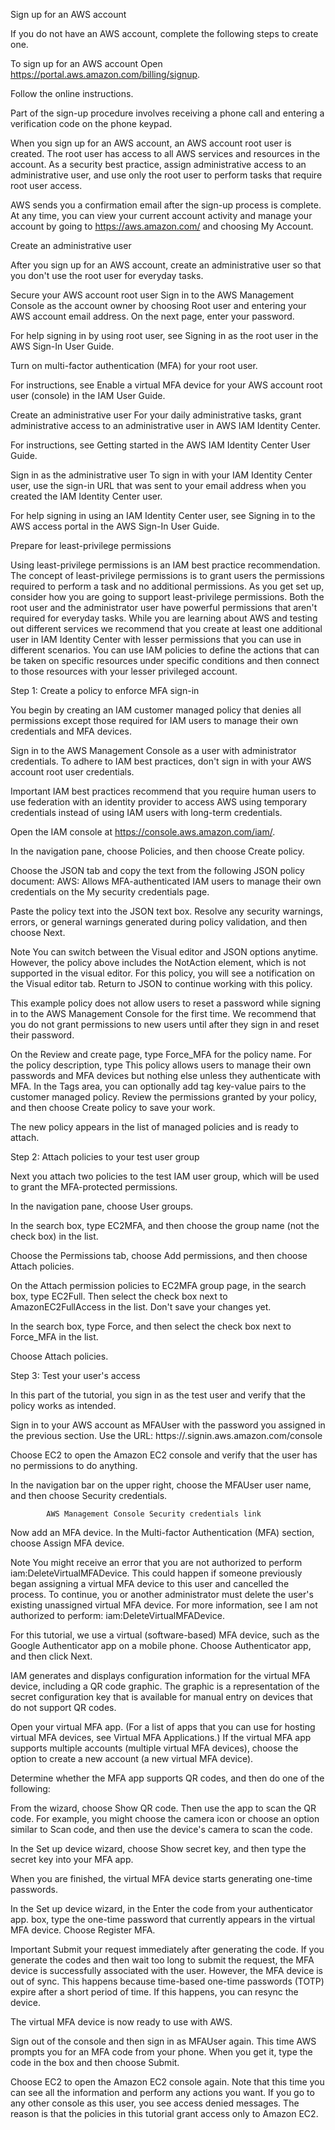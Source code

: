 Sign up for an AWS account

If you do not have an AWS account, complete the following steps to create one.

To sign up for an AWS account
Open https://portal.aws.amazon.com/billing/signup.

Follow the online instructions.

Part of the sign-up procedure involves receiving a phone call and entering a verification code on the phone keypad.

When you sign up for an AWS account, an AWS account root user is created. The root user has access to all AWS services and resources in the account. As a security best practice, assign administrative access to an administrative user, and use only the root user to perform tasks that require root user access.

AWS sends you a confirmation email after the sign-up process is complete. At any time, you can view your current account activity and manage your account by going to https://aws.amazon.com/ and choosing My Account.

Create an administrative user

After you sign up for an AWS account, create an administrative user so that you don't use the root user for everyday tasks.

Secure your AWS account root user
Sign in to the AWS Management Console as the account owner by choosing Root user and entering your AWS account email address. On the next page, enter your password.

For help signing in by using root user, see Signing in as the root user in the AWS Sign-In User Guide.

Turn on multi-factor authentication (MFA) for your root user.

For instructions, see Enable a virtual MFA device for your AWS account root user (console) in the IAM User Guide.

Create an administrative user
For your daily administrative tasks, grant administrative access to an administrative user in AWS IAM Identity Center.

For instructions, see Getting started in the AWS IAM Identity Center User Guide.

Sign in as the administrative user
To sign in with your IAM Identity Center user, use the sign-in URL that was sent to your email address when you created the IAM Identity Center user.

For help signing in using an IAM Identity Center user, see Signing in to the AWS access portal in the AWS Sign-In User Guide.

Prepare for least-privilege permissions

Using least-privilege permissions is an IAM best practice recommendation. The concept of least-privilege permissions is to grant users the permissions required to perform a task and no additional permissions. As you get set up, consider how you are going to support least-privilege permissions. Both the root user and the administrator user have powerful permissions that aren't required for everyday tasks. While you are learning about AWS and testing out different services we recommend that you create at least one additional user in IAM Identity Center with lesser permissions that you can use in different scenarios. You can use IAM policies to define the actions that can be taken on specific resources under specific conditions and then connect to those resources with your lesser privileged account.

Step 1: Create a policy to enforce MFA sign-in

You begin by creating an IAM customer managed policy that denies all permissions except those required for IAM users to manage their own credentials and MFA devices.

Sign in to the AWS Management Console as a user with administrator credentials. To adhere to IAM best practices, don't sign in with your AWS account root user credentials.

Important
IAM best practices recommend that you require human users to use federation with an identity provider to access AWS using temporary credentials instead of using IAM users with long-term credentials.

Open the IAM console at https://console.aws.amazon.com/iam/.

In the navigation pane, choose Policies, and then choose Create policy.

Choose the JSON tab and copy the text from the following JSON policy document: AWS: Allows MFA-authenticated IAM users to manage their own credentials on the My security credentials page.

Paste the policy text into the JSON text box. Resolve any security warnings, errors, or general warnings generated during policy validation, and then choose Next.

Note
You can switch between the Visual editor and JSON options anytime. However, the policy above includes the NotAction element, which is not supported in the visual editor. For this policy, you will see a notification on the Visual editor tab. Return to JSON to continue working with this policy.

This example policy does not allow users to reset a password while signing in to the AWS Management Console for the first time. We recommend that you do not grant permissions to new users until after they sign in and reset their password.

On the Review and create page, type Force_MFA for the policy name. For the policy description, type This policy allows users to manage their own passwords and MFA devices but nothing else unless they authenticate with MFA. In the Tags area, you can optionally add tag key-value pairs to the customer managed policy. Review the permissions granted by your policy, and then choose Create policy to save your work.

The new policy appears in the list of managed policies and is ready to attach.

Step 2: Attach policies to your test user group

Next you attach two policies to the test IAM user group, which will be used to grant the MFA-protected permissions.

In the navigation pane, choose User groups.

In the search box, type EC2MFA, and then choose the group name (not the check box) in the list.

Choose the Permissions tab, choose Add permissions, and then choose Attach policies.

On the Attach permission policies to EC2MFA group page, in the search box, type EC2Full. Then select the check box next to AmazonEC2FullAccess in the list. Don't save your changes yet.

In the search box, type Force, and then select the check box next to Force_MFA in the list.

Choose Attach policies.

Step 3: Test your user's access

In this part of the tutorial, you sign in as the test user and verify that the policy works as intended.

Sign in to your AWS account as MFAUser with the password you assigned in the previous section. Use the URL: https://<alias or account ID number>.signin.aws.amazon.com/console

Choose EC2 to open the Amazon EC2 console and verify that the user has no permissions to do anything.

In the navigation bar on the upper right, choose the MFAUser user name, and then choose Security credentials.


            AWS Management Console Security credentials link
          
Now add an MFA device. In the Multi-factor Authentication (MFA) section, choose Assign MFA device.

Note
You might receive an error that you are not authorized to perform iam:DeleteVirtualMFADevice. This could happen if someone previously began assigning a virtual MFA device to this user and cancelled the process. To continue, you or another administrator must delete the user's existing unassigned virtual MFA device. For more information, see I am not authorized to perform: iam:DeleteVirtualMFADevice.

For this tutorial, we use a virtual (software-based) MFA device, such as the Google Authenticator app on a mobile phone. Choose Authenticator app, and then click Next.

IAM generates and displays configuration information for the virtual MFA device, including a QR code graphic. The graphic is a representation of the secret configuration key that is available for manual entry on devices that do not support QR codes.

Open your virtual MFA app. (For a list of apps that you can use for hosting virtual MFA devices, see Virtual MFA Applications.) If the virtual MFA app supports multiple accounts (multiple virtual MFA devices), choose the option to create a new account (a new virtual MFA device).

Determine whether the MFA app supports QR codes, and then do one of the following:

From the wizard, choose Show QR code. Then use the app to scan the QR code. For example, you might choose the camera icon or choose an option similar to Scan code, and then use the device's camera to scan the code.

In the Set up device wizard, choose Show secret key, and then type the secret key into your MFA app.

When you are finished, the virtual MFA device starts generating one-time passwords.

In the Set up device wizard, in the Enter the code from your authenticator app. box, type the one-time password that currently appears in the virtual MFA device. Choose Register MFA.

Important
Submit your request immediately after generating the code. If you generate the codes and then wait too long to submit the request, the MFA device is successfully associated with the user. However, the MFA device is out of sync. This happens because time-based one-time passwords (TOTP) expire after a short period of time. If this happens, you can resync the device.

The virtual MFA device is now ready to use with AWS.

Sign out of the console and then sign in as MFAUser again. This time AWS prompts you for an MFA code from your phone. When you get it, type the code in the box and then choose Submit.

Choose EC2 to open the Amazon EC2 console again. Note that this time you can see all the information and perform any actions you want. If you go to any other console as this user, you see access denied messages. The reason is that the policies in this tutorial grant access only to Amazon EC2.
